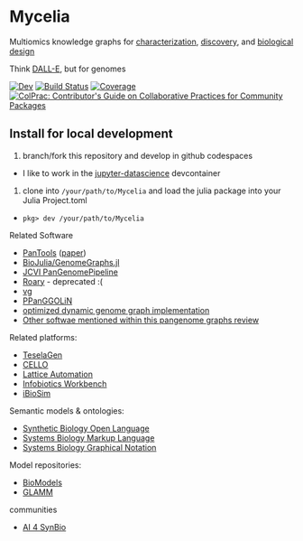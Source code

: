 # Mycelia

Multiomics knowledge graphs for [characterization](), [discovery](), and [biological design]()

Think [DALL-E](https://openai.com/dall-e-2/), but for genomes

[![Dev](https://img.shields.io/badge/docs-dev-blue.svg)](http://research.cjp.garden/Mycelia/)
[![Build Status](https://github.com/cjprybol/Mycelia/badges/master/pipeline.svg)](https://github.com/cjprybol/Mycelia.jl/pipelines)
[![Coverage](https://github.com/cjprybol/Mycelia/badges/master/coverage.svg)](https://github.com/cjprybol/Mycelia.jl/commits/master)
[![ColPrac: Contributor's Guide on Collaborative Practices for Community Packages](https://img.shields.io/badge/ColPrac-Contributor's%20Guide-blueviolet)](https://github.com/SciML/ColPrac)

## Install for local development

1. branch/fork this repository and develop in github codespaces
  - I like to work in the [jupyter-datascience](https://github.com/cjprybol/Mycelia/tree/master/.devcontainer/jupyter-datascience) devcontainer
1. clone into `/your/path/to/Mycelia` and load the julia package into your Julia Project.toml
  - `pkg> dev /your/path/to/Mycelia`

Related Software
- [PanTools](https://www.bioinformatics.nl/pangenomics/manual/) ([paper](https://pubmed.ncbi.nlm.nih.gov/27587666/))
- [BioJulia/GenomeGraphs.jl](https://github.com/BioJulia/GenomeGraphs.jl)
- [JCVI PanGenomePipeline](https://github.com/JCVenterInstitute/PanGenomePipeline)
- [Roary](https://github.com/sanger-pathogens/Roary) - deprecated :(
- [vg](https://github.com/vgteam/vg)
- [PPanGGOLiN](https://github.com/labgem/PPanGGOLiN)
- [optimized dynamic genome graph implementation](https://github.com/pangenome/odgi)
- [Other softwae mentioned within this pangenome graphs review](https://doi.org/10.1146/annurev-genom-120219-080406)

Related platforms:
- [TeselaGen](https://teselagen.com/)
- [CELLO](https://github.com/CIDARLAB/cello)
- [Lattice Automation](https://www.latticeautomation.com/)
- [Infobiotics Workbench](https://github.com/Infobiotics/ibw)
- [iBioSim](https://async.ece.utah.edu/tools/ibiosim/)

Semantic models & ontologies:
- [Synthetic Biology Open Language](https://sbolstandard.org/)
- [Systems Biology Markup Language](https://sbml.org/)
- [Systems Biology Graphical Notation](https://sbgn.github.io/)

Model repositories:
- [BioModels](https://www.ebi.ac.uk/biomodels/)
- [GLAMM](https://glamm.lbl.gov/)

communities
- [AI 4 SynBio](https://www.ai4synbio.org/)
